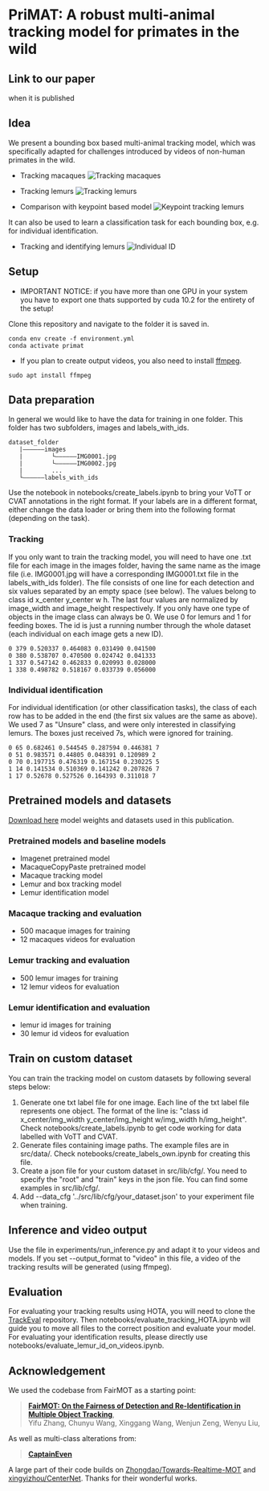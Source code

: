 # PriMAT: A robust multi-animal tracking model for primates in the wild

## Link to our paper
when it is published

## Idea
We present a bounding box based multi-animal tracking model, which was specifically adapted for challenges introduced by videos of non-human primates in the wild.

- Tracking macaques
![Tracking macaques](material/vid_630.gif)

- Tracking lemurs
![Tracking lemurs](material/Eval10.gif)

- Comparison with keypoint based model
![Keypoint tracking lemurs](material/Eval10_DLCfull.gif)

It can also be used to learn a classification task for each bounding box, e.g. for individual identification.
- Tracking and identifying lemurs
![Individual ID](material/e7_c4_identification.gif)

## Setup

- IMPORTANT NOTICE: if you have more than one GPU in your system you have to export one thats supported by cuda 10.2 for the entirety of the setup!


Clone this repository and navigate to the folder it is saved in.

```
conda env create -f environment.yml
conda activate primat
```

- If you plan to create output videos, you also need to install [ffmpeg](https://www.ffmpeg.org/).

```
sudo apt install ffmpeg
```

## Data preparation

In general we would like to have the data for training in one folder. This folder has two subfolders, images and labels_with_ids.

```
dataset_folder
   |——————images
   |        └——————IMG0001.jpg
   |        └——————IMG0002.jpg
   |        ...
   └——————labels_with_ids
```

Use the notebook in notebooks/create_labels.ipynb to bring your VoTT or CVAT annotations in the right format. If your labels are in a different format, either change the data loader or bring them into the following format (depending on the task).

### Tracking
If you only want to train the tracking model, you will need to have one .txt file for each image in the images folder, having the same name as the image file (i.e. IMG0001.jpg will have a corresponding IMG0001.txt file in the labels_with_ids folder). The file consists of one line for each detection and six values separated by an empty space (see below). The values belong to class id x_center y_center w h. The last four values are normalized by image_width and image_height respectively. If you only have one type of objects in the image class can always be 0. We use 0 for lemurs and 1 for feeding boxes. The id is just a running number through the whole dataset (each individual on each image gets a new ID).

```
0 379 0.520337 0.464083 0.031490 0.041500
0 380 0.538707 0.470500 0.024742 0.041333
1 337 0.547142 0.462833 0.020993 0.028000
1 338 0.498782 0.518167 0.033739 0.056000
```

### Individual identification
For individual identification (or other classification tasks), the class of each row has to be added in the end (the first six values are the same as above). We used 7 as "Unsure" class, and were only interested in classifying lemurs. The boxes just received 7s, which were ignored for training.

```
0 65 0.682461 0.544545 0.287594 0.446381 7
0 51 0.983571 0.44805 0.048391 0.120989 2
0 70 0.197715 0.476319 0.167154 0.230225 5
1 14 0.141534 0.510369 0.141242 0.207826 7
1 17 0.52678 0.527526 0.164393 0.311018 7
```

## Pretrained models and datasets

[Download here](https://owncloud.gwdg.de/index.php/s/Mq4m9k1B74cN6ys) model weights and datasets used in this publication.

### Pretrained models and baseline models
- Imagenet pretrained model
- MacaqueCopyPaste pretrained model
- Macaque tracking model
- Lemur and box tracking model
- Lemur identification model

### Macaque tracking and evaluation
- 500 macaque images for training
- 12 macaques videos for evaluation

### Lemur tracking and evaluation
- 500 lemur images for training
- 12 lemur videos for evaluation

### Lemur identification and evaluation
- lemur id images for training
- 30 lemur id videos for evaluation

## Train on custom dataset

You can train the tracking model on custom datasets by following several steps below:

1. Generate one txt label file for one image. Each line of the txt label file represents one object. The format of the line is: "class id x_center/img_width y_center/img_height w/img_width h/img_height". Check notebooks/create_labels.ipynb to get code working for data labelled with VoTT and CVAT.
2. Generate files containing image paths. The example files are in src/data/. Check notebooks/create_labels_own.ipynb for creating this file.
3. Create a json file for your custom dataset in src/lib/cfg/. You need to specify the "root" and "train" keys in the json file. You can find some examples in src/lib/cfg/.
4. Add --data_cfg '../src/lib/cfg/your_dataset.json' to your experiment file when training.

## Inference and video output

Use the file in experiments/run_inference.py and adapt it to your videos and models.
If you set --output_format to "video" in this file, a video of the tracking results will be generated (using ffmpeg).

## Evaluation

For evaluating your tracking results using HOTA, you will need to clone the [TrackEval](https://github.com/JonathonLuiten/TrackEval) repository. Then notebooks/evaluate_tracking_HOTA.ipynb will guide you to move all files to the correct position and evaluate your model.
For evaluating your identification results, please directly use notebooks/evaluate_lemur_id_on_videos.ipynb.

## Acknowledgement

We used the codebase from FairMOT as a starting point:

> [**FairMOT: On the Fairness of Detection and Re-Identification in Multiple Object Tracking**](http://arxiv.org/abs/2004.01888),  
> Yifu Zhang, Chunyu Wang, Xinggang Wang, Wenjun Zeng, Wenyu Liu,  

As well as multi-class alterations from:
> [**CaptainEven**](https://github.com/CaptainEven/MCMOT)

A large part of their code builds on [Zhongdao/Towards-Realtime-MOT](https://github.com/Zhongdao/Towards-Realtime-MOT) and [xingyizhou/CenterNet](https://github.com/xingyizhou/CenterNet). Thanks for their wonderful works.

